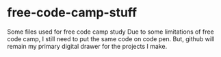 # free-code-camp-stuff
Some files used for free code camp study
Due to some limitations of free code camp, I still need to put the same code on code pen. But, github will remain my primary digital drawer for the projects I make.
